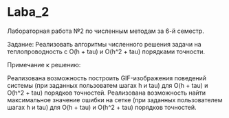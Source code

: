 # Laba_2
Лабораторная работа №2 по численным методам за 6-й семестр.

Задание: Реализовать алгоритмы численного решения задачи на теплопроводность с O(h + tau) и O(h^2 + tau) порядками точности.

Примечание к решению:

Реализована возможность построить GIF-изображения поведений системы (при заданных пользоватем шагах h и tau) для O(h + tau) и O(h^2 + tau) порядков точностей.
Реализована возможность найти максимальное значение ошибки на сетке (при заданных пользователем шагах h и tau) для O(h + tau) и O(h^2 + tau) порядков точностей.
